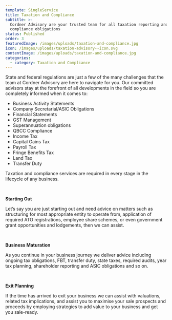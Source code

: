 ```yaml
---
template: SingleService
title: Taxation and Compliance
subtitle: >-
  Cordner Advisory are your trusted team for all taxation reporting and
  compliance obligations
status: Published
order: 3
featuredImage: /images/uploads/taxation-and-compliance.jpg
icon: /images/uploads/taxation-advisory--icon.svg
contentImage: /images/uploads/taxation-and-compliance.jpg
categories:
  - category: Taxation and Compliance
---
```


State and federal regulations are just a few of the many challenges that the team at Cordner Advisory are here to navigate for you. Our committed advisors stay at the forefront of all developments in the field so you are completely informed when it comes to:

- Business Activity Statements
- Company Secretarial/ASIC Obligations
- Financial Statements
- GST Management
- Superannuation obligations
- QBCC Compliance
- Income Tax
- Capital Gains Tax
- Payroll Tax
- Fringe Benefits Tax
- Land Tax
- Transfer Duty

Taxation and compliance services are required in every stage in the lifecycle of any business.

<br />

**Starting Out**

Let’s say you are just starting out and need advice on matters such as structuring for most appropriate entity to operate from, application of required ATO registrations, employee share schemes, or even government grant opportunities and lodgements, then we can assist.

<br />

**Business Maturation**

As you continue in your business journey we deliver advice including ongoing tax obligations, FBT, transfer duty, state taxes, required audits, year tax planning, shareholder reporting and ASIC obligations and so on.

<br />

**Exit Planning**

If the time has arrived to exit your business we can assist with valuations, related tax implications, and assist you to maximise your sale prospects and proceeds by employing strategies to add value to your business and get you sale-ready.
